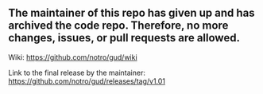 ## The maintainer of this repo has given up and has archived the code repo. Therefore, no more changes, issues, or pull requests are allowed.

Wiki: https://github.com/notro/gud/wiki

Link to the final release by the maintainer:
https://github.com/notro/gud/releases/tag/v1.01 
